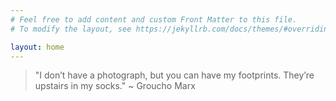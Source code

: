 ```yaml
---
# Feel free to add content and custom Front Matter to this file.
# To modify the layout, see https://jekyllrb.com/docs/themes/#overriding-theme-defaults

layout: home
---
```

> "I don’t have a photograph, but you can have my footprints. They’re upstairs in my socks." ~ Groucho Marx 

